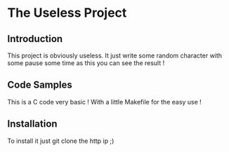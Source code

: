 # The Useless Project

## Introduction

This project is obviously useless.
It just write some random character with some pause some time as this you can see the result !

## Code Samples

This is a C code very basic !
With a little Makefile for the easy use !

## Installation

To install it just git clone the http ip ;)
